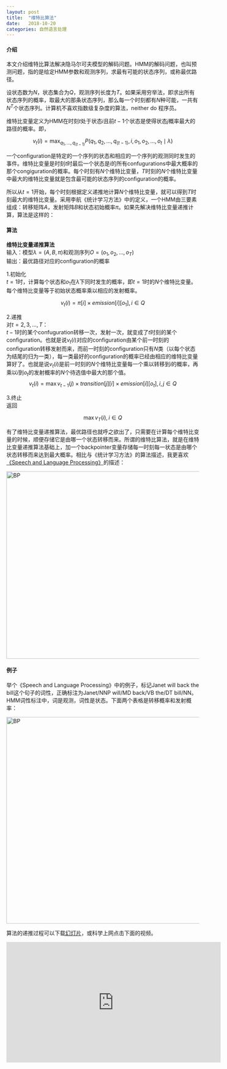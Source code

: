 ```yaml
---
layout: post
title:  "维特比算法"
date:   2018-10-20
categories: 自然语言处理
---
```


#### 介绍
本文介绍维特比算法解决隐马尔可夫模型的解码问题。HMM的解码问题，也叫预测问题，指的是给定HMM参数和观测序列，求最有可能的状态序列，或称最优路径。

设状态数为$N$，状态集合为$Q$，观测序列长度为$T$。如果采用穷举法，即求出所有状态序列的概率，取最大的那条状态序列，那么每一个时刻都有$N$种可能，一共有$N^T$个状态序列。计算机不喜欢指数级复杂度的算法，neither do 程序员。

维特比变量定义为HMM在时刻$t$处于状态$i$且前$t-1$个状态是使得状态$j$概率最大的路径的概率。即，

$$
v_t(i) = \max_{q_1,...,q_{(t-1)}} P(q_1,q_2,...,q_{(t-1)},i,o_1,o_2,...,o_t \mid \lambda)
$$

一个configuration是特定的一个序列的状态和相应的一个序列的观测同时发生的事件。维特比变量是时刻$t$时最后一个状态是$i$的所有confugurations中最大概率的那个congiguration的概率。每个时刻有$N$个维特比变量，$T$时刻的$N$个维特比变量中最大的维特比变量就是包含最可能的状态序列的configuration的概率。

所以从$t=1$开始，每个时刻根据定义递推地计算$N$个维特比变量，就可以得到$T$时刻最大的维特比变量。采用李航《统计学习方法》中的定义，一个HMM由三要素组成：转移矩阵$A$，发射矩阵$B$和状态初始概率$\pi$。如果先解决维特比变量递推计算，算法是这样的：

#### 算法

**维特比变量递推算法**
<br>
输入：模型$\lambda = (A,B,\pi)$和观测序列$O = (o_1,o_2, ... ,o_T)$
<br>
输出：最优路径对应的configuration的概率

1.初始化
<br>
$t=1$时，计算每个状态和$o_1$在$\lambda$下同时发生的概率，即$t=1$时的$N$个维特比变量。
每个维特比变量等于初始状态概率乘以相应的发射概率。


$$
v_t(i) = \pi[i]\times emission[i][o_1], i \in Q
$$

2.递推
<br>
对$t=2,3,...,T$：
<br>
$t-1$时的某个confuguration转移一次，发射一次，就变成了$t$时刻的某个configuration。也就是说$v_t(i)$对应的configuration由某个前一时刻的configuration转移发射而来，而前一时刻的configuration只有$N$类（以每个状态为结尾的归为一类），每一类最好的configuration的概率已经由相应的维特比变量算好了。也就是说$v_t(i)$是前一时刻的$N$个维特比变量每一个乘以转移到$i$的概率，再乘以$i$到$o_t$的发射概率的$N$个待选值中最大的那个值。
$$
v_t(i) = \max v_{t-1}(j)\times transition[j][i]\times emission[i][o_t], i,j \in Q
$$


3.终止
<br>
返回
 
$$
\max v_T(i), i \in Q
$$



有了维特比变量递推算法，最优路径也就呼之欲出了，只需要在计算每个维特比变量的时候，顺便存储它是由哪一个状态转移而来。所谓的维特比算法，就是在维特比变量递推算法基础上，加一个backpointer变量存储每一时刻每一状态是由哪个状态转移而来达到最大概率。相比与《统计学习方法》的算法描述，我更喜欢[《Speech and Language Processing》](https://web.stanford.edu/~jurafsky/slp3/)的描述：


<img src="https://nlppupil.github.io/images/viterbi.png" alt="BP" style="width:900px;height:490px;">

#### 例子

举个《Speech and Language Processing》中的例子，标记Janet will back the bill这个句子的词性，正确标注为Janet/NNP will/MD back/VB the/DT bill/NN。HMM词性标注中，词是观测，词性是状态。下面两个表格是转移概率和发射概率：

<img src="https://nlppupil.github.io/images/pos_ex.png" alt="BP" style="width:900px;height:540px;">

算法的递推过程可以下载[幻灯片](https://github.com/NLPpupil/HMM_POS/blob/master/%E7%BB%B4%E7%89%B9%E6%AF%94%E9%80%92%E6%8E%A8%E6%BC%94%E7%A4%BA.pdf)，或科学上网点击下面的视频。

<iframe width="560" height="315" src="https://www.youtube.com/embed/KMW7FDwa1Vk" frameborder="0" allow="autoplay; encrypted-media" allowfullscreen></iframe>




